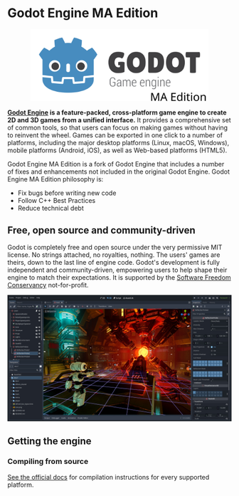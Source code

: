 # Godot Engine MA Edition

<p align="center">
  <a href="https://godotengine.org">
    <img src="logo_outlined.svg" width="400" alt="Godot Engine MA Edition logo">
  </a>
</p>

**[Godot Engine](https://godotengine.org) is a feature-packed, cross-platform
game engine to create 2D and 3D games from a unified interface.** It provides a
comprehensive set of common tools, so that users can focus on making games
without having to reinvent the wheel. Games can be exported in one click to a
number of platforms, including the major desktop platforms (Linux, macOS,
Windows), mobile platforms (Android, iOS), as well as Web-based platforms
(HTML5).

Godot Engine MA Edition is a fork of Godot Engine that includes a number of fixes
and enhancements not included in the original Godot Engine. Godot Engine MA Edition
philosophy is:

  * Fix bugs before writing new code
  * Follow C++ Best Practices
  * Reduce technical debt

## Free, open source and community-driven

Godot is completely free and open source under the very permissive MIT license.
No strings attached, no royalties, nothing. The users' games are theirs, down
to the last line of engine code. Godot's development is fully independent and
community-driven, empowering users to help shape their engine to match their
expectations. It is supported by the [Software Freedom Conservancy](https://sfconservancy.org/)
not-for-profit.

![Screenshot of a 3D scene in Godot Engine](https://raw.githubusercontent.com/godotengine/godot-design/master/screenshots/editor_tps_demo_1920x1080.jpg)

## Getting the engine

### Compiling from source

[See the official docs](https://docs.godotengine.org/en/latest/development/compiling/)
for compilation instructions for every supported platform.
